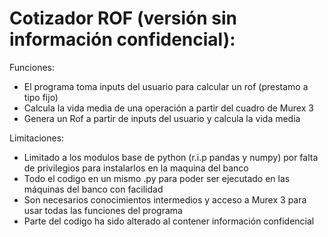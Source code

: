 # Cotizador ROF (versión sin información confidencial):

Funciones:

- El programa toma inputs del usuario para calcular un rof (prestamo a tipo fijo)
- Calcula la vida media de una operación a partir del cuadro de Murex 3
- Genera un Rof a partir de inputs del usuario y calcula la vida media

Limitaciones:

- Limitado a los modulos base de python (r.i.p pandas y numpy) por falta de privilegios para instalarlos en la maquina del banco
- Todo el codigo en un mismo .py para poder ser ejecutado en las máquinas del banco con facilidad
- Son necesarios conocimientos intermedios y acceso a Murex 3 para usar todas las funciones del programa
- Parte del codigo ha sido alterado al contener información confidencial

